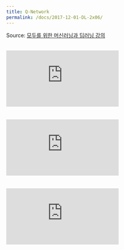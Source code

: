```yaml
---
title: Q-Network
permalink: /docs/2017-12-01-DL-2x06/
---
```


Source: [모두를 위한 머신러닝과 딥러닝 강의](http://hunkim.github.io/ml/)
<script>
	embedPDF({url:'https://hunkim.github.io/ml/RL/rl06.pdf', height:'624px', id:0});
</script>
<br/>
<div class="youtube-container">
    <iframe frameborder="0" allowfullscreen src="https://www.youtube.com/embed/w9GwqPx7LW8"></iframe>
</div>
<br/>
<script>
	embedPDF({url:'https://hunkim.github.io/ml/RL/rl06-l1.pdf', height:'624px', id:1});	
</script>
<br/>
<div class="youtube-container">
    <iframe frameborder="0" allowfullscreen src="https://www.youtube.com/embed/Fcmgl8ow2Uc"></iframe>
</div>
<br/>
<script>
	embedPDF({url:'https://hunkim.github.io/ml/RL/rl06-l2.pdf', height:'624px', id:2});
</script>
<br/>
<div class="youtube-container">
    <iframe frameborder="0" allowfullscreen src="https://www.youtube.com/embed/MF_Wllw9VKk"></iframe>
</div>